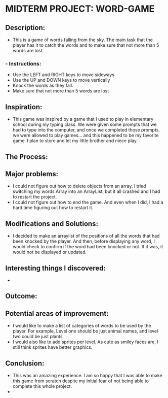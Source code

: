 # MIDTERM PROJECT: WORD-GAME

## Description:
- This is a game of words falling from the sky. The main task that the player has it to catch the words and to make sure that not more than 5 words are lost. 

### - Instructions:
- Use the LEFT and RIGHT keys to move sideways
- Use the UP and DOWN keys to move vertically
- Knock the words as they fall.
- Make sure that not more than 5 words are lost

## Inspiration:
- This game was inspired by a game that I used to play in elementary school during my typing class. We were given some prompts that we had to type into the computer, and
once we completed those prompts, we were allowed to play games... and this happened to be my favorite game. I plan to store and let my little brother and niece play. 

## The Process:

## Major problems:
- I could not figure out how to delete objects from an array. I tried switching my words Array into an ArrayList, but it all crashed and I had to restart the project.
- I could not figure out how to end the game. And even when I did, I had a hard time figuring out how to restart it. 

## Modifications and Solutions:
- I decided to make an arraylist of the positions of all the words that had been knocked by the player. And then, before displaying any word, I would check to confirm
if the word had been knocked or not. If it was, it would not be displayed or updated. 

## Interesting things I discovered:
- 

## Outcome:

## Potential areas of improvement:
- I would like to make a list of categories of words to be used by the player. For example, Level one should be just animal names, and level two could be just plants
- I would also like to add sprites per level. As cute as smiley faces are, I still think sprites have better graphics. 

## Conclusion:
- This was an amazing experience. I am so happy that I was able to make this game from scratch despite my initial fear of not being able to complete this whole project. 
-
